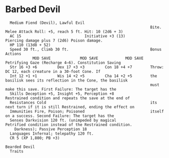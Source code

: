 # Barbed Devil

      Medium Fiend (Devil), Lawful Evil
                                                                    Bite. Melee Attack Roll: +5, reach 5 ft. Hit: 10 (2d6 + 3)
      AC 15                            Initiative +3 (13)                 Piercing damage plus 7 (2d6) Poison damage.
      HP 110 (13d8 + 52)
      Speed 30 ft., Climb 30 ft.                                    Bonus Actions
                MOD SAVE             MOD SAVE            MOD SAVE   Petrifying Gaze (Recharge 4–6). Constitution Saving
      Str 16 +3 +6         Dex 17 +3 +3         Con 18 +4 +7        Throw: DC 12, each creature in a 30-foot Cone. If
      Int 12 +1 +1         Wis 14 +2 +5         Cha 14 +2 +5        the basilisk sees its reflection in the Cone, the basilisk
                                                                    must make this save. First Failure: The target has the
      Skills Deception +5, Insight +5, Perception +8                Restrained condition and repeats the save at the end of
      Resistances Cold                                              its next turn if it is still Restrained, ending the effect on
      Immunities Fire, Poison; Poisoned                             itself on a success. Second Failure: The target has the
      Senses Darkvision 120 ft. (unimpeded by magical               Petrified condition instead of the Restrained condition.
        Darkness); Passive Perception 18
      Languages Infernal; telepathy 120 ft.
      CR 5 (XP 1,800; PB +3)
                                                                    Bearded Devil
      Traits
